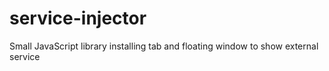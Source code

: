 # service-injector
Small JavaScript library installing tab and floating window to show external service
